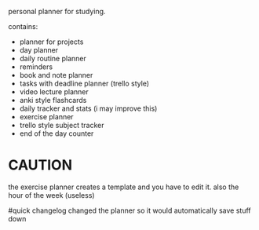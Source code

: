 personal planner for studying.


contains:
 - planner for projects
 - day planner
 - daily routine planner
 - reminders
 - book and note planner
 - tasks with deadline planner (trello style)
 - video lecture planner
 - anki style flashcards
 - daily tracker and stats (i may improve this)
 - exercise planner
 - trello style subject tracker
 - end of the day counter
 
 
 
 # CAUTION
 the exercise planner creates a template and you have to edit it.
 also the hour of the week (useless)

 
 #quick changelog
 changed the planner so it would automatically save stuff down
 
